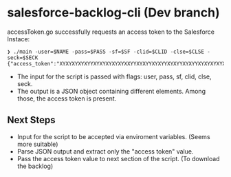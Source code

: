 # salesforce-backlog-cli (Dev branch)

accessToken.go successfully requests an access token to the Salesforce Instace:

```
❯ ./main -user=$NAME -pass=$PASS -sf=$SF -clid=$CLID -clse=$CLSE -seck=$SECK
{"access_token":"XYXYXYXYXYYXYXYXYXYXYXXYYXYXYYXYXYYXYXYYXYXYYXYXYXYXYXYYX","instance_url":"https://XXXXXXXX.salesforce.com","id":"https://login.salesforce.com/id/XXXXXXXXXXXX/XXXXXXXXXXXXXX","token_type":"Bearer","issued_at":"555555555555555","signature":"XXXXXXXXXXXXXXXXXXXX"}
```

- The input for the script is passed with flags: user, pass, sf, clid, clse, seck.
- The output is a JSON object containing different elements. Among those, the access token is present.

## Next Steps

- Input for the script to be accepted via enviroment variables. (Seems more suitable)
- Parse JSON output and extract only the "access token" value.
- Pass the access token value to next section of the script. (To download the backlog)


